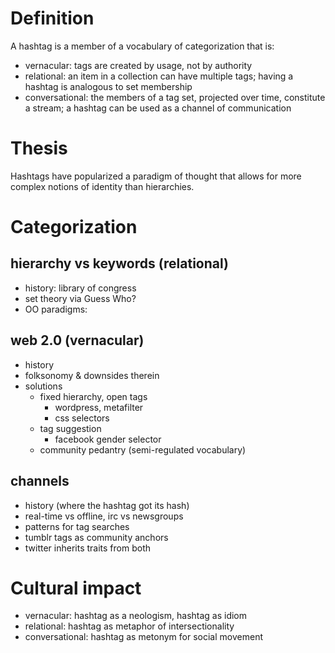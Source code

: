 # Definition
A hashtag is a member of a vocabulary of categorization that is:
- vernacular: tags are created by usage, not by authority
- relational: an item in a collection can have multiple tags; having a hashtag is analogous to set membership
- conversational: the members of a tag set, projected over time, constitute a stream; a hashtag can be used as a channel of communication

# Thesis
Hashtags have popularized a paradigm of thought that allows for more complex notions of identity than hierarchies. 

# Categorization
## hierarchy vs keywords (relational)
- history: library of congress
- set theory via Guess Who?
- OO paradigms:

## web 2.0 (vernacular)
- history
- folksonomy & downsides therein
- solutions
    + fixed hierarchy, open tags
        * wordpress, metafilter
        * css selectors
    + tag suggestion
        * facebook gender selector
    + community pedantry (semi-regulated vocabulary) 
## channels
- history (where the hashtag got its hash)
- real-time vs offline, irc vs newsgroups
- patterns for tag searches
- tumblr tags as community anchors
- twitter inherits traits from both

# Cultural impact
- vernacular: hashtag as a neologism, hashtag as idiom
- relational: hashtag as metaphor of intersectionality
- conversational: hashtag as metonym for social movement